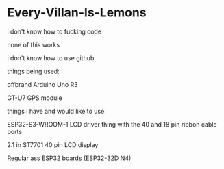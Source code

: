 # Every-Villan-Is-Lemons
i don't know how to fucking code

none of this works

i don't know how to use github


things being used:

offbrand Arduino Uno R3

GT-U7 GPS module


things i have and would like to use:

ESP32-S3-WROOM-1 LCD driver thing with the 40 and 18 pin ribbon cable ports

2.1 in ST7701 40 pin LCD display

Regular ass ESP32 boards (ESP32-32D N4)
